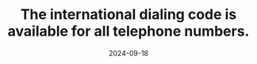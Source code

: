 ---
N: '123'
Rubrique: Internationalisation
title: The international dialing code is available for all telephone numbers. 
abstract: 
categories: [" Internationalisation"]
agrege: O4123-E034
opquast: '4 123'
indiceebook: '34'
description: "Rule n° 034"
before: "033"
weight: "034"
after: "035"
actif: '1'
layout: rules
date: 2024-09-18
tags: ["", ""]
objectif: ["", ""]
Meo: [""]
Controle: [""
]
epubcheck: 
ace: 
humancheck: true
Source: ["Opquast"]
Referentiel: [""]
Steps: ["", ""]
---